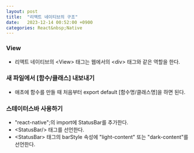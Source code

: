 ```yaml
---
layout: post
title:  "리액트 네이티브의 구조"
date:   2023-12-14 00:52:00 +0900
categories: React&nbsp;Native
---
```


### View

- 리액트 네이티브의 &lt;View> 태그는 웹에서의 &lt;div> 태그와 같은 역할을 한다.

### 새 파일에서 [함수/클래스] 내보내기

- 애초에 함수를 만들 때 처음부터 export default [함수명/클래스명]을 하면 된다.

### 스테이터스바 사용하기

- "react-native";의 import에 StatusBar를 추가한다.
- &lt;StatusBar/> 태그를 선언한다.
- &lt;StatusBar> 태그의 barStyle 속성에 "light-content" 또는 "dark-content"를 선언한다.